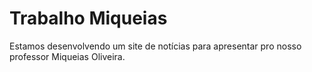 # Trabalho Miqueias 
Estamos desenvolvendo um site de notícias para apresentar pro nosso professor Miqueias Oliveira.
